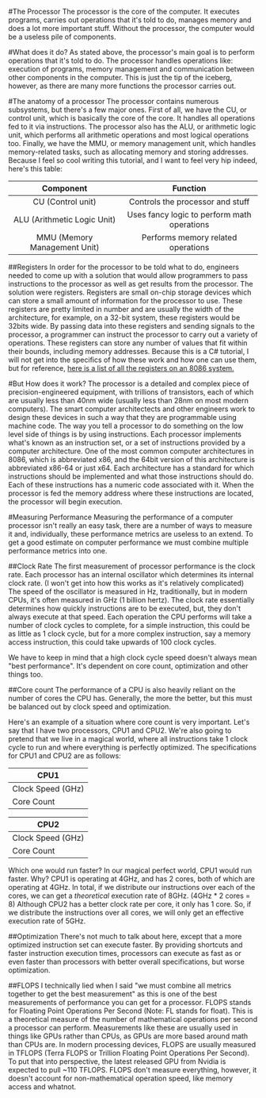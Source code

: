 
#The Processor
The processor is the core of the computer. It executes programs, carries out operations that it's told to do, manages memory and does a lot more important stuff. Without the processor, the computer would be a useless pile of components.

#What does it do?
As stated above, the processor's main goal is to perform operations that it's told to do. The processor handles operations like: execution of programs, memory management and communication between other components in the computer. This is just the tip of the iceberg, however, as there are many more functions the processor carries out.

#The anatomy of a processor
The processor contains numerous subsystems, but there's a few major ones. First of all, we have the CU, or control unit, which is basically the core of the core. It handles all operations fed to it via instructions. The processor also has the ALU, or arithmetic logic unit, which performs all arithmetic operations and most logical operations too. Finally, we have the MMU, or memory management unit, which handles memory-related tasks, such as allocating memory and storing addresses. Because I feel so cool writing this tutorial, and I want to feel very hip indeed, here's this table:

|Component|Function|
|:---------:|:--------:|
| CU (Control unit) | Controls the processor and stuff |
| ALU (Arithmetic Logic Unit) | Uses fancy logic to perform math operations |
| MMU (Memory Management Unit) | Performs memory related operations |

##Registers
In order for the processor to be told what to do, engineers needed to come up with a solution that would allow programmers to pass instructions to the processor as well as get results from the processor. The solution were registers. Registers are small on-chip storage devices which can store a small amount of information for the processor to use. These registers are pretty limited in number and are usually the width of the architecture, for example, on a 32-bit system, these registers would be 32bits wide. By passing data into these registers and sending signals to the processor, a programmer can instruct the processor to carry out a variety of operations. These registers can store any number of values that fit within their bounds, including memory addresses. Because this is a C# tutorial, I will not get into the specifics of how these work and how one can use them, but for reference, [here is a list of all the registers on an 8086 system.](http://www.eecg.toronto.edu/~amza/www.mindsec.com/files/x86regs.html)

#But How does it work?
The processor is a detailed and complex piece of precision-engineered equipment, with trillions of transistors, each of which are usually less than 40nm wide (usually less than 28nm on most modern computers). The smart computer architectects and other engineers work to design these devices in such a way that they are programmable using machine code. The way you tell a processor to do something on the low level side of things is by using instructions. Each processor implements what's known as an instruction set, or a set of instructions provided by a computer architecture. One of the most common computer architectures in 8086, which is abbreviated x86, and the 64bit version of this architecture is abbreviated x86-64 or just x64. Each architecture has a standard for which instructions should be implemented and what those instructions should do. Each of these instructions has a numeric code associated with it. When the processor is fed the memory address where these instructions are located, the processor will begin execution.

#Measuring Performance
Measuring the performance of a computer processor isn't really an easy task, there are a number of ways to measure it and, individually, these performance metrics are useless to an extend. To get a good estimate on computer performance we must combine multiple performance metrics into one.

##Clock Rate
The first measurement of processor performance is the clock rate. Each processor has an internal oscillator which determines its internal clock rate. (I won't get into how this works as it's relatively complicated) The speed of the oscillator is measured in Hz, traditionally, but in modern CPUs, it's often measured in GHz (1 billion hertz). The clock rate essentially determines how quickly instructions are to be executed, but, they don't always execute at that speed. Each operation the CPU performs will take a number of clock cycles to complete, for a simple instruction, this could be as little as 1 clock cycle, but for a more complex instruction, say a memory access instruction, this could take upwards of 100 clock cycles.

We have to keep in mind that a high clock cycle speed doesn't always mean "best performance". It's dependent on core count, optimization and other things too.

##Core count
The performance of a CPU is also heavily reliant on the number of cores the CPU has. Generally, the more the better, but this must be balanced out by clock speed and optimization.

Here's an example of a situation where core count is very important.
Let's say that I have two processors, CPU1 and CPU2. We're also going to pretend that we live in a magical world, where all instructions take 1 clock cycle to run and where everything is perfectly optimized. 
The specifications for CPU1 and CPU2 are as follows:

|CPU1|
|----|
| Clock Speed (GHz) | 4GHz |
| Core Count | 2 |

| CPU2 |
|------|
| Clock Speed (GHz) | 5GHz |
| Core Count | 1 |

Which one would run faster?
In our magical perfect world, CPU1 would run faster. Why? CPU1 is operating at 4GHz, and has 2 cores, both of which are operating at 4GHz. In total, if we distribute our instructions over each of the cores, we can get a *theoretical* execution rate of 8GHz. (4GHz * 2 cores = 8) Although CPU2 has a better clock rate per core, it only has 1 core. So, if we distribute the instructions over all cores, we will only get an effective execution rate of 5GHz.

##Optimization
There's not much to talk about here, except that a more optimized instruction set can execute faster. By providing shortcuts and faster instruction execution times, processors can execute as fast as or even faster than processors with better overall specifications, but worse optimization.

##FLOPS
I technically lied when I said "we must combine all metrics together to get the best measurement" as this is one of the best measurements of performance you can get for a processor. FLOPS stands for Floating Point Operations Per Second (Note: FL stands for float). This is a theoretical measure of the number of mathematical operations per second a processor can perform. Measurements like these are usually used in things like GPUs rather than CPUs, as GPUs are more based around math than CPUs are. In modern processing devices, FLOPS are usually measured in TFLOPS (Terra FLOPS or Trillion Floating Point Operations Per Second). To put that into perspective, the latest released GPU from Nvidia is expected to pull ~110 TFLOPS. FLOPS don't measure everything, however, it doesn't account for non-mathematical operation speed, like memory access and whatnot.


